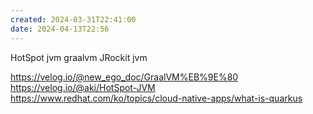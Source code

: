 ```yaml
---
created: 2024-03-31T22:41:00
date: 2024-04-13T22:56
---
```

HotSpot jvm
graalvm
JRockit jvm

https://velog.io/@new_ego_doc/GraalVM%EB%9E%80
https://velog.io/@aki/HotSpot-JVM
https://www.redhat.com/ko/topics/cloud-native-apps/what-is-quarkus